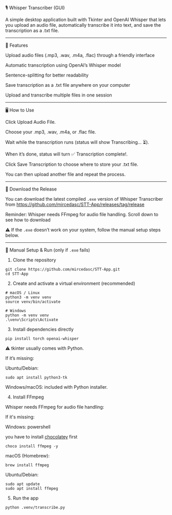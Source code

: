 🎙️ Whisper Transcriber (GUI)

A simple desktop application built with Tkinter and OpenAI Whisper that lets you upload an audio file, automatically transcribe it into text, and save the transcription as a .txt file.

---

🚀 Features

Upload audio files (.mp3, .wav, .m4a, .flac) through a friendly interface

Automatic transcription using OpenAI’s Whisper model

Sentence-splitting for better readability

Save transcription as a .txt file anywhere on your computer

Upload and transcribe multiple files in one session

---

🖥️ How to Use

Click Upload Audio File.

Choose your .mp3, .wav, .m4a, or .flac file.

Wait while the transcription runs (status will show Transcribing...  ⏳).

When it’s done, status will turn ✅ Transcription complete!.

Click Save Transcription to choose where to store your .txt file.

You can then upload another file and repeat the process.

---

💾 Download the Release

You can download the latest compiled `.exe` version of Whisper Transcriber from https://github.com/mircedasc/STT-App/releases/tag/release

Reminder: Whisper needs FFmpeg for audio file handling. Scroll down to see how to download


⚠️ If the `.exe` doesn’t work on your system, follow the manual setup steps below.  

---

🔧 Manual Setup & Run (only if `.exe` fails)


1. Clone the repository
```
git clone https://github.com/mircedasc/STT-App.git
cd STT-App
```
2. Create and activate a virtual environment (recommended)
```
# macOS / Linux
python3 -m venv venv
source venv/bin/activate
```
```
# Windows 
python -m venv venv
.\venv\Scripts\Activate
```

3. Install dependencies directly
```
pip install torch openai-whisper
```

⚠️ tkinter usually comes with Python.

If it’s missing:

Ubuntu/Debian: 
```
sudo apt install python3-tk
```

Windows/macOS: included with Python installer.

4. Install FFmpeg

Whisper needs FFmpeg for audio file handling:

If it's missing:

Windows: powershell


you have to install [chocolatey](https://chocolatey.org/install) first
```
choco install ffmpeg -y
```

macOS (Homebrew):
```
brew install ffmpeg
````

Ubuntu/Debian:
```
sudo apt update
sudo apt install ffmpeg
```
5. Run the app
```
python .venv/transcribe.py
```
